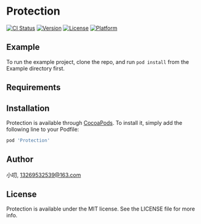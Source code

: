 # Protection

[![CI Status](https://img.shields.io/travis/小叨/Protection.svg?style=flat)](https://travis-ci.org/小叨/Protection)
[![Version](https://img.shields.io/cocoapods/v/Protection.svg?style=flat)](https://cocoapods.org/pods/Protection)
[![License](https://img.shields.io/cocoapods/l/Protection.svg?style=flat)](https://cocoapods.org/pods/Protection)
[![Platform](https://img.shields.io/cocoapods/p/Protection.svg?style=flat)](https://cocoapods.org/pods/Protection)

## Example

To run the example project, clone the repo, and run `pod install` from the Example directory first.

## Requirements

## Installation

Protection is available through [CocoaPods](https://cocoapods.org). To install
it, simply add the following line to your Podfile:

```ruby
pod 'Protection'
```

## Author

小叨, 13269532539@163.com

## License

Protection is available under the MIT license. See the LICENSE file for more info.
